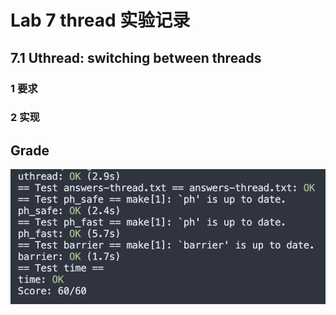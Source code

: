 # Lab 7 thread 实验记录



## 7.1 Uthread: switching between threads

### 1 要求



### 2 实现



## Grade

![image-20231011232428406](./assets/image-20231011232428406.png)